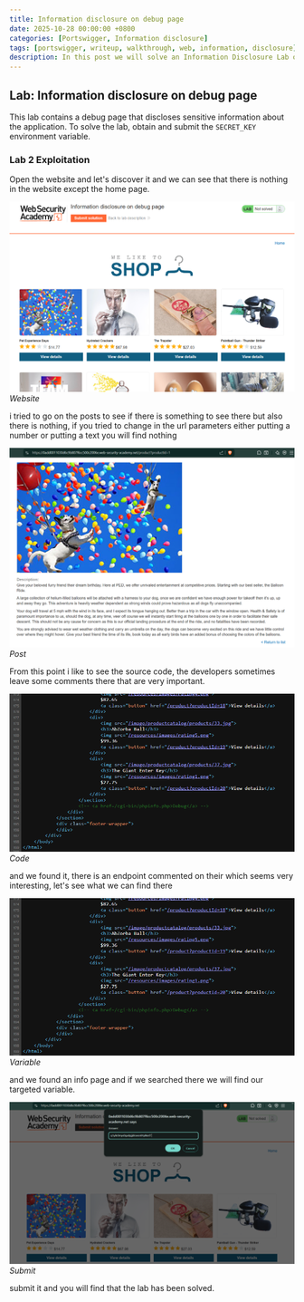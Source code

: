 ```yaml
---
title: Information disclosure on debug page
date: 2025-10-28 00:00:00 +0800
categories: [Portswigger, Information disclosure]
tags: [portswigger, writeup, walkthrough, web, information, disclosure]     # TAG names should always be lowercase
description: In this post we will solve an Information Disclosure Lab on portswigger, have fun reading.
---
```


## Lab: Information disclosure on debug page

This lab contains a debug page that discloses sensitive information about the application. To solve the lab, obtain and submit the ``SECRET_KEY`` environment variable.

### Lab 2 Exploitation

Open the website and let's discover it and we can see that there is nothing in the website except the home page. 

![img-description](/assets/img/PortSwigger/Information_Disclosure/2/website.png)
_Website_

i tried to go on the posts to see if there is something to see there but also there is nothing, if you tried to change in the url parameters either putting a number or putting a text you will find nothing

![img-description](/assets/img/PortSwigger/Information_Disclosure/2/post.png)
_Post_

From this point i like to see the source code, the developers sometimes leave some comments there that are very important.

![img-description](/assets/img/PortSwigger/Information_Disclosure/2/code.png)
_Code_

and we found it, there is an endpoint commented on their which seems very interesting, let's see what we can find there

![img-description](/assets/img/PortSwigger/Information_Disclosure/2/code.png)
_Variable_

and we found an info page and if we searched there we will find our targeted variable.

![img-description](/assets/img/PortSwigger/Information_Disclosure/2/submit.png)
_Submit_

submit it and you will find that the lab has been solved.